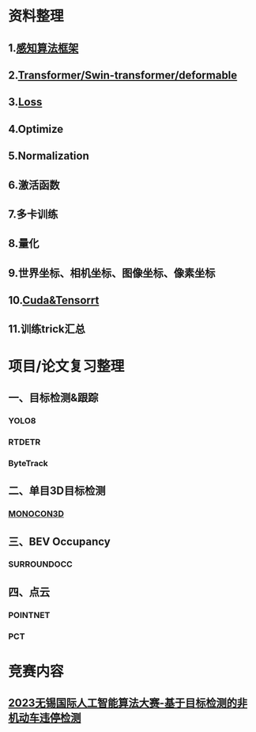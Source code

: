 # 资料整理
## 1.[感知算法框架](Data/感知算法框架.md)
## 2.[Transformer/Swin-transformer/deformable](Data/Transformer.md)
## 3.[Loss](Data/loss.md)
## 4.Optimize
## 5.Normalization
## 6.激活函数
## 7.多卡训练
## 8.量化
## 9.世界坐标、相机坐标、图像坐标、像素坐标
## 10.[Cuda&Tensorrt](Data/Cuda&Tensorrt.md)
## 11.训练trick汇总


# 项目/论文复习整理
## 一、目标检测&跟踪
### YOLO8
### RTDETR
### ByteTrack

## 二、单目3D目标检测
### [MONOCON3D](Paper/MONOCON3D.md)


## 三、BEV Occupancy
### SURROUNDOCC


## 四、点云
### POINTNET
### PCT

# 竞赛内容
## [2023无锡国际人工智能算法大赛-基于目标检测的非机动车违停检测](Race/2023无锡国际人工智能算法大赛-基于目标检测的非机动车违停检测.md)